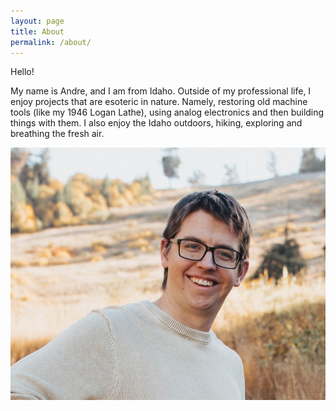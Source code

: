 ```yaml
---
layout: page
title: About
permalink: /about/
---
```


Hello! 

My name is Andre, and I am from Idaho. Outside of my professional life, I 
enjoy projects that are esoteric in nature. Namely, restoring old machine tools 
(like my 1946 Logan Lathe), 
using analog electronics and then building things with them. I also enjoy the 
Idaho outdoors, hiking, exploring and breathing the fresh air.

![Andre](assets/headshot.jpg)
